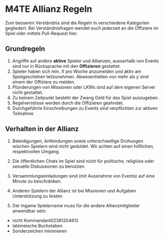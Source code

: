 #  M4TE Allianz Regeln
Zum besseren Verständnis sind die Regeln in verschiedene Kategorien gegliedert. Bei Verständnisfragen wendet euch jederzeit an die Offiziere im Spiel oder mittels Pull-Request hier.

## 	Grundregeln
1. Angriffe auf andere **aktive** Spieler und Allianzen, ausserhalb von Events sind nur in Rücksprache mit den **Offizieren** gestattet.
2. Spieler haben sich min. *X* pro Woche anzumelden und aktiv am Spielgeschehen teilzunehmen. Abwesenheiten von mehr als *y* sind einem der Offiziere zu melden.
3. Plünderungen von Missionen oder LKWs sind auf dem eigenen Server nicht gestattet. 
4. Zu keinem Zeitpunkt besteht der Zwang Geld für das Spiel auszugeben. 
5. Regelverstösse werden durch die Offizieren geahndet.
6. Durchgeführte Einschreibungen zu Events sind verpflichten zur aktiven Teilnahme

## Verhalten in der Allianz
 1. Beleidigungen, Anfeindungen sowie unterschwellige Drohungen wischen Spielern wird nicht geduldet. Wir achten auf einen höflichen, respektvollen Umgang.
 2.  Die öffentlichen Chats im Spiel sind nicht für politische, religiöse oder sexuelle Diskussionen zu benutzen.
 
 3.  Versammlungseinladungen sind (mit Aussnahme von Events) auf eine Minute zu beschränken.
 
 4.  Anderen Spielern der Allianz ist bei Missionen und Aufgaben Unterstützung zu leisten
 
  5.  Der Ingame Spielername muss für die andere Allianzmitglieder anwendbar sein:
 - nicht Kommandant02381204812
 - lateineische Buchstaben
 - Sonderzeichen minimieren


